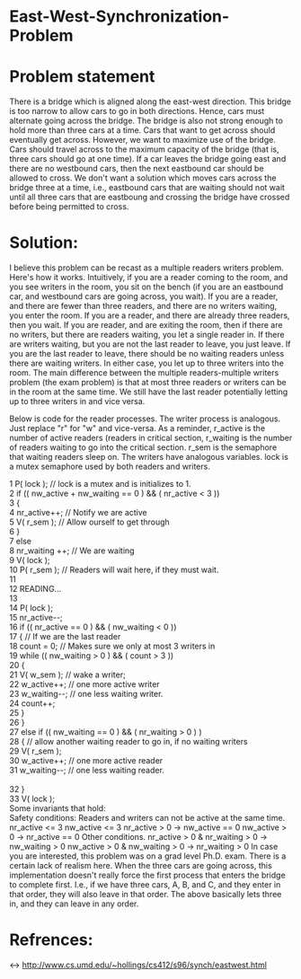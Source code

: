# East-West-Synchronization-Problem
# Problem statement

There is a bridge which is aligned along the east-west direction. This bridge is too narrow to allow cars to go in both directions. Hence, cars must alternate going across the bridge. The bridge is also not strong enough to hold more than three cars at a time. Cars that want to get across should eventually get across. However, we want to maximize use of the bridge. Cars should travel across to the maximum capacity of the bridge (that is, three cars should go at one time). If a car leaves the bridge going east and there are no westbound cars, then the next eastbound car should be allowed to cross. We don't want a solution which moves cars across the bridge three at a time, i.e., eastbound cars that are waiting should not wait until all three cars that are eastboung and crossing the bridge have crossed before being permitted to cross.

# Solution:

I believe this problem can be recast as a multiple readers writers problem. Here's how it works. Intuitively, if you are a reader coming to the room, and you see writers in the room, you sit on the bench (if you are an eastbound car, and westbound cars are going across, you wait). If you are a reader, and there are fewer than three readers, and there are no writers waiting, you enter the room. If you are a reader, and there are already three readers, then you wait. If you are reader, and are exiting the room, then if there are no writers, but there are readers waiting, you let a single reader in. If there are writers waiting, but you are not the last reader to leave, you just leave. If you are the last reader to leave, there should be no waiting readers unless there are waiting writers. In either case, you let up to three writers into the room.
The main difference between the multiple readers-multiple writers problem (the exam problem) is that at most three readers or writers can be in the room at the same time. We still have the last reader potentially letting up to three writers in and vice versa.

Below is code for the reader processes. The writer process is analogous. Just replace "r" for "w" and vice-versa. As a reminder, r_active is the number of active readers (readers in critical section, r_waiting is the number of readers waiting to go into the critical section. r_sem is the semaphore that waiting readers sleep on. The writers have analogous variables. lock is a mutex semaphore used by both readers and writers.

 1   P( lock ); // lock is a mutex and is initializes to 1. <br>
 2   if (( nw_active + nw_waiting == 0 ) && ( nr_active < 3 )) <br>
 3     { <br>
 4        nr_active++; // Notify we are active<br>
 5        V( r_sem );  // Allow ourself to get through<br>
 6     } <br>
 7   else <br>
 8     nr_waiting ++;  // We are waiting  <br>
 9   V( lock ); <br>
10   P( r_sem );  // Readers will wait here, if they must wait.<br>
11<br>
12   READING...   <br>
13<br>
14   P( lock );  <br>
15   nr_active--;   <br>
16   if (( nr_active == 0 ) && ( nw_waiting &lt; 0 )) <br>
17     { // If we are the last reader  <br>
18        count = 0;  // Makes sure we only at most 3 writers in<br>
19        while (( nw_waiting > 0 ) && ( count &gt; 3 ))  <br>
20        { <br>
21           V( w_sem );  // wake a writer; <br>
22           w_active++;  // one more active writer <br>
23           w_waiting--; // one less waiting writer. <br>
24           count++;     <br>
25        } <br>
26      } <br>
27    else if (( nw_waiting == 0 ) && ( nr_waiting > 0 ) ) <br>
28      {  // allow another waiting reader to go in, if no waiting writers <br>
29        V( r_sem ); <br>
30        w_active++;  // one more active reader <br>
31        w_waiting--; // one less waiting reader.  <br>   
32      } <br>
33    V( lock ); <br>
Some invariants that hold: <br>
Safety conditions: Readers and writers can not be active at the same time.
  nr_active <= 3
  nw_active <= 3
  nr_active > 0 -> nw_active == 0
  nw_active > 0 -> nr_active == 0
Other conditions.
  nr_active > 0 & nr_waiting > 0 -> nw_waiting > 0
  nw_active > 0 & nw_waiting > 0 -> nr_waiting > 0
In case you are interested, this problem was on a grad level Ph.D. exam. There is a certain lack of realism here. When the three cars are going across, this implementation doesn't really force the first process that enters the bridge to complete first. I.e., if we have three cars, A, B, and C, and they enter in that order, they will also leave in that order. The above basically lets three in, and they can leave in any order.

# Refrences: 
  <-> http://www.cs.umd.edu/~hollings/cs412/s96/synch/eastwest.html
